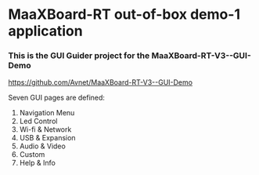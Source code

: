 # MaaXBoard-RT out-of-box demo-1 application

### This is the GUI Guider project for the MaaXBoard-RT-V3--GUI-Demo
https://github.com/Avnet/MaaXBoard-RT-V3--GUI-Demo

Seven GUI pages are defined:
1. Navigation Menu
2. Led Control
3. Wi-fi & Network
4. USB & Expansion
5. Audio & Video
6. Custom
7. Help & Info

